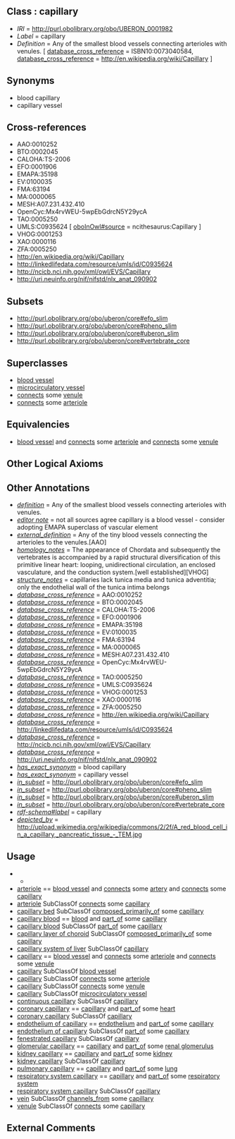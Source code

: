 
## Class : capillary

 * *IRI* = http://purl.obolibrary.org/obo/UBERON_0001982
 * *Label* = capillary
 * *Definition* = Any of the smallest blood vessels connecting arterioles with venules. [ [database_cross_reference](../../ef/oboInOwl#hasDbXref.md) = ISBN10:0073040584, [database_cross_reference](../../ef/oboInOwl#hasDbXref.md) = http://en.wikipedia.org/wiki/Capillary ]

## Synonyms

 * blood capillary
 * capillary vessel

## Cross-references

 * AAO:0010252
 * BTO:0002045
 * CALOHA:TS-2006
 * EFO:0001906
 * EMAPA:35198
 * EV:0100035
 * FMA:63194
 * MA:0000065
 * MESH:A07.231.432.410
 * OpenCyc:Mx4rvWEU-5wpEbGdrcN5Y29ycA
 * TAO:0005250
 * UMLS:C0935624 [ [oboInOwl#source](../../ce/oboInOwl#source.md) = ncithesaurus:Capillary ]
 * VHOG:0001253
 * XAO:0000116
 * ZFA:0005250
 * http://en.wikipedia.org/wiki/Capillary
 * http://linkedlifedata.com/resource/umls/id/C0935624
 * http://ncicb.nci.nih.gov/xml/owl/EVS/Capillary
 * http://uri.neuinfo.org/nif/nifstd/nlx_anat_090902

## Subsets

 * http://purl.obolibrary.org/obo/uberon/core#efo_slim
 * http://purl.obolibrary.org/obo/uberon/core#pheno_slim
 * http://purl.obolibrary.org/obo/uberon/core#uberon_slim
 * http://purl.obolibrary.org/obo/uberon/core#vertebrate_core

## Superclasses

 * [blood vessel](../../UBERON/81/UBERON_0001981.md)
 * [microcirculatory vessel](../../UBERON/23/UBERON_0010523.md)
 * [connects](../../RO/76/RO_0002176.md) some [venule](../../UBERON/79/UBERON_0001979.md)
 * [connects](../../RO/76/RO_0002176.md) some [arteriole](../../UBERON/80/UBERON_0001980.md)

## Equivalencies

 * [blood vessel](../../UBERON/81/UBERON_0001981.md) and [connects](../../RO/76/RO_0002176.md) some [arteriole](../../UBERON/80/UBERON_0001980.md) and [connects](../../RO/76/RO_0002176.md) some [venule](../../UBERON/79/UBERON_0001979.md)

## Other Logical Axioms


## Other Annotations

 * *[definition](../../IAO/15/IAO_0000115.md)* = Any of the smallest blood vessels connecting arterioles with venules.
 * *[editor note](../../IAO/16/IAO_0000116.md)* = not all sources agree capillary is a blood vessel - consider adopting EMAPA superclass of vascular element
 * *[external_definition](../../UBPROP/01/UBPROP_0000001.md)* = Any of the tiny blood vessels connecting the arterioles to the venules.[AAO]
 * *[homology_notes](../../UBPROP/03/UBPROP_0000003.md)* = The appearance of Chordata and subsequently the vertebrates is accompanied by a rapid structural diversification of this primitive linear heart: looping, unidirectional circulation, an enclosed vasculature, and the conduction system.[well established][VHOG]
 * *[structure_notes](../../UBPROP/10/UBPROP_0000010.md)* = capillaries lack tunica media and tunica adventitia; only the endothelial wall of the tunica intima belongs
 * *[database_cross_reference](../../ef/oboInOwl#hasDbXref.md)* = AAO:0010252
 * *[database_cross_reference](../../ef/oboInOwl#hasDbXref.md)* = BTO:0002045
 * *[database_cross_reference](../../ef/oboInOwl#hasDbXref.md)* = CALOHA:TS-2006
 * *[database_cross_reference](../../ef/oboInOwl#hasDbXref.md)* = EFO:0001906
 * *[database_cross_reference](../../ef/oboInOwl#hasDbXref.md)* = EMAPA:35198
 * *[database_cross_reference](../../ef/oboInOwl#hasDbXref.md)* = EV:0100035
 * *[database_cross_reference](../../ef/oboInOwl#hasDbXref.md)* = FMA:63194
 * *[database_cross_reference](../../ef/oboInOwl#hasDbXref.md)* = MA:0000065
 * *[database_cross_reference](../../ef/oboInOwl#hasDbXref.md)* = MESH:A07.231.432.410
 * *[database_cross_reference](../../ef/oboInOwl#hasDbXref.md)* = OpenCyc:Mx4rvWEU-5wpEbGdrcN5Y29ycA
 * *[database_cross_reference](../../ef/oboInOwl#hasDbXref.md)* = TAO:0005250
 * *[database_cross_reference](../../ef/oboInOwl#hasDbXref.md)* = UMLS:C0935624
 * *[database_cross_reference](../../ef/oboInOwl#hasDbXref.md)* = VHOG:0001253
 * *[database_cross_reference](../../ef/oboInOwl#hasDbXref.md)* = XAO:0000116
 * *[database_cross_reference](../../ef/oboInOwl#hasDbXref.md)* = ZFA:0005250
 * *[database_cross_reference](../../ef/oboInOwl#hasDbXref.md)* = http://en.wikipedia.org/wiki/Capillary
 * *[database_cross_reference](../../ef/oboInOwl#hasDbXref.md)* = http://linkedlifedata.com/resource/umls/id/C0935624
 * *[database_cross_reference](../../ef/oboInOwl#hasDbXref.md)* = http://ncicb.nci.nih.gov/xml/owl/EVS/Capillary
 * *[database_cross_reference](../../ef/oboInOwl#hasDbXref.md)* = http://uri.neuinfo.org/nif/nifstd/nlx_anat_090902
 * *[has_exact_synonym](../../ym/oboInOwl#hasExactSynonym.md)* = blood capillary
 * *[has_exact_synonym](../../ym/oboInOwl#hasExactSynonym.md)* = capillary vessel
 * *[in_subset](../../et/oboInOwl#inSubset.md)* = http://purl.obolibrary.org/obo/uberon/core#efo_slim
 * *[in_subset](../../et/oboInOwl#inSubset.md)* = http://purl.obolibrary.org/obo/uberon/core#pheno_slim
 * *[in_subset](../../et/oboInOwl#inSubset.md)* = http://purl.obolibrary.org/obo/uberon/core#uberon_slim
 * *[in_subset](../../et/oboInOwl#inSubset.md)* = http://purl.obolibrary.org/obo/uberon/core#vertebrate_core
 * *[rdf-schema#label](../../el/rdf-schema#label.md)* = capillary
 * *[depicted_by](../../depicted/by/depicted_by.md)* = http://upload.wikimedia.org/wikipedia/commons/2/2f/A_red_blood_cell_in_a_capillary,_pancreatic_tissue_-_TEM.jpg

## Usage

 * -
 * [arteriole](../../UBERON/80/UBERON_0001980.md) == [blood vessel](../../UBERON/81/UBERON_0001981.md) and [connects](../../RO/76/RO_0002176.md) some [artery](../../UBERON/37/UBERON_0001637.md) and [connects](../../RO/76/RO_0002176.md) some [capillary](../../UBERON/82/UBERON_0001982.md)
 * [arteriole](../../UBERON/80/UBERON_0001980.md) SubClassOf [connects](../../RO/76/RO_0002176.md) some [capillary](../../UBERON/82/UBERON_0001982.md)
 * [capillary bed](../../UBERON/41/UBERON_0013141.md) SubClassOf [composed_primarily_of](../../RO/73/RO_0002473.md) some [capillary](../../UBERON/82/UBERON_0001982.md)
 * [capillary blood](../../UBERON/57/UBERON_0013757.md) == [blood](../../UBERON/78/UBERON_0000178.md) and [part_of](../../BFO/50/BFO_0000050.md) some [capillary](../../UBERON/82/UBERON_0001982.md)
 * [capillary blood](../../UBERON/57/UBERON_0013757.md) SubClassOf [part_of](../../BFO/50/BFO_0000050.md) some [capillary](../../UBERON/82/UBERON_0001982.md)
 * [capillary layer of choroid](../../UBERON/36/UBERON_0005336.md) SubClassOf [composed_primarily_of](../../RO/73/RO_0002473.md) some [capillary](../../UBERON/82/UBERON_0001982.md)
 * [capillary system of liver](../../UBERON/04/UBERON_3010404.md) SubClassOf [capillary](../../UBERON/82/UBERON_0001982.md)
 * [capillary](../../UBERON/82/UBERON_0001982.md) == [blood vessel](../../UBERON/81/UBERON_0001981.md) and [connects](../../RO/76/RO_0002176.md) some [arteriole](../../UBERON/80/UBERON_0001980.md) and [connects](../../RO/76/RO_0002176.md) some [venule](../../UBERON/79/UBERON_0001979.md)
 * [capillary](../../UBERON/82/UBERON_0001982.md) SubClassOf [blood vessel](../../UBERON/81/UBERON_0001981.md)
 * [capillary](../../UBERON/82/UBERON_0001982.md) SubClassOf [connects](../../RO/76/RO_0002176.md) some [arteriole](../../UBERON/80/UBERON_0001980.md)
 * [capillary](../../UBERON/82/UBERON_0001982.md) SubClassOf [connects](../../RO/76/RO_0002176.md) some [venule](../../UBERON/79/UBERON_0001979.md)
 * [capillary](../../UBERON/82/UBERON_0001982.md) SubClassOf [microcirculatory vessel](../../UBERON/23/UBERON_0010523.md)
 * [continuous capillary](../../UBERON/59/UBERON_2005259.md) SubClassOf [capillary](../../UBERON/82/UBERON_0001982.md)
 * [coronary capillary](../../UBERON/66/UBERON_0006966.md) == [capillary](../../UBERON/82/UBERON_0001982.md) and [part_of](../../BFO/50/BFO_0000050.md) some [heart](../../UBERON/48/UBERON_0000948.md)
 * [coronary capillary](../../UBERON/66/UBERON_0006966.md) SubClassOf [capillary](../../UBERON/82/UBERON_0001982.md)
 * [endothelium of capillary](../../UBERON/15/UBERON_0001915.md) == [endothelium](../../UBERON/86/UBERON_0001986.md) and [part_of](../../BFO/50/BFO_0000050.md) some [capillary](../../UBERON/82/UBERON_0001982.md)
 * [endothelium of capillary](../../UBERON/15/UBERON_0001915.md) SubClassOf [part_of](../../BFO/50/BFO_0000050.md) some [capillary](../../UBERON/82/UBERON_0001982.md)
 * [fenestrated capillary](../../UBERON/60/UBERON_2005260.md) SubClassOf [capillary](../../UBERON/82/UBERON_0001982.md)
 * [glomerular capillary](../../UBERON/12/UBERON_0004212.md) == [capillary](../../UBERON/82/UBERON_0001982.md) and [part_of](../../BFO/50/BFO_0000050.md) some [renal glomerulus](../../UBERON/74/UBERON_0000074.md)
 * [kidney capillary](../../UBERON/27/UBERON_0003527.md) == [capillary](../../UBERON/82/UBERON_0001982.md) and [part_of](../../BFO/50/BFO_0000050.md) some [kidney](../../UBERON/13/UBERON_0002113.md)
 * [kidney capillary](../../UBERON/27/UBERON_0003527.md) SubClassOf [capillary](../../UBERON/82/UBERON_0001982.md)
 * [pulmonary capillary](../../UBERON/05/UBERON_0016405.md) == [capillary](../../UBERON/82/UBERON_0001982.md) and [part_of](../../BFO/50/BFO_0000050.md) some [lung](../../UBERON/48/UBERON_0002048.md)
 * [respiratory system capillary](../../UBERON/26/UBERON_0003526.md) == [capillary](../../UBERON/82/UBERON_0001982.md) and [part_of](../../BFO/50/BFO_0000050.md) some [respiratory system](../../UBERON/04/UBERON_0001004.md)
 * [respiratory system capillary](../../UBERON/26/UBERON_0003526.md) SubClassOf [capillary](../../UBERON/82/UBERON_0001982.md)
 * [vein](../../UBERON/38/UBERON_0001638.md) SubClassOf [channels_from](../../core#channels/om/core#channels_from.md) some [capillary](../../UBERON/82/UBERON_0001982.md)
 * [venule](../../UBERON/79/UBERON_0001979.md) SubClassOf [connects](../../RO/76/RO_0002176.md) some [capillary](../../UBERON/82/UBERON_0001982.md)

## External Comments

